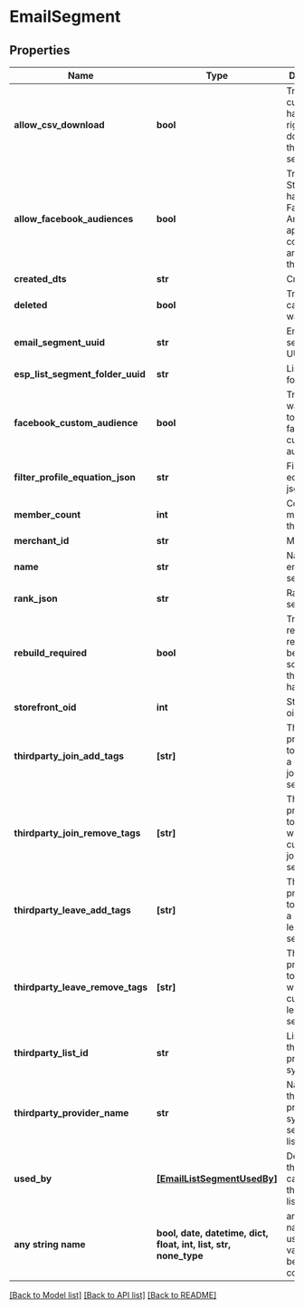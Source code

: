 # EmailSegment


## Properties
Name | Type | Description | Notes
------------ | ------------- | ------------- | -------------
**allow_csv_download** | **bool** | True if the current user has the rights to download this segment. | [optional] 
**allow_facebook_audiences** | **bool** | True if this StoreFront has the Facebook Analytics app connected and supports them | [optional] 
**created_dts** | **str** | Created date | [optional] 
**deleted** | **bool** | True if this campaign was deleted | [optional] 
**email_segment_uuid** | **str** | Email segment UUID | [optional] 
**esp_list_segment_folder_uuid** | **str** | List/Segment folder UUID | [optional] 
**facebook_custom_audience** | **bool** | True if you want to sync to a facebook custom audience | [optional] 
**filter_profile_equation_json** | **str** | File profile equation json | [optional] 
**member_count** | **int** | Count of members in this segment | [optional] 
**merchant_id** | **str** | Merchant ID | [optional] 
**name** | **str** | Name of email segment | [optional] 
**rank_json** | **str** | Rank settings json | [optional] 
**rebuild_required** | **bool** | True if a rebuild is required because some part of the segment has changed | [optional] 
**storefront_oid** | **int** | Storefront oid | [optional] 
**thirdparty_join_add_tags** | **[str]** | Third party provider tags to add when a customer joins the segment. | [optional] 
**thirdparty_join_remove_tags** | **[str]** | Third party provider tags to remove when a customer joins the segment. | [optional] 
**thirdparty_leave_add_tags** | **[str]** | Third party provider tags to add when a customer leaves the segment. | [optional] 
**thirdparty_leave_remove_tags** | **[str]** | Third party provider tags to remove when a customer leaves the segment. | [optional] 
**thirdparty_list_id** | **str** | List id of third party provider to sync with. | [optional] 
**thirdparty_provider_name** | **str** | Name of third party provider to sync segment to a list with. | [optional] 
**used_by** | [**[EmailListSegmentUsedBy]**](EmailListSegmentUsedBy.md) | Details on the flows or campaigns that use this list. | [optional] 
**any string name** | **bool, date, datetime, dict, float, int, list, str, none_type** | any string name can be used but the value must be the correct type | [optional]

[[Back to Model list]](../README.md#documentation-for-models) [[Back to API list]](../README.md#documentation-for-api-endpoints) [[Back to README]](../README.md)


